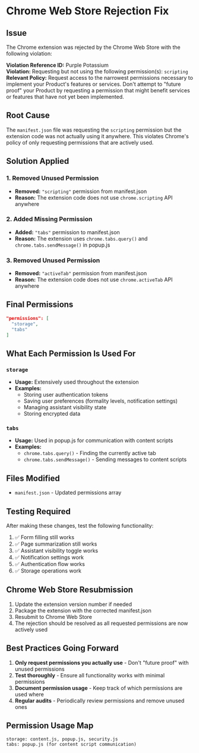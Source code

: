 # Chrome Web Store Rejection Fix

## Issue
The Chrome extension was rejected by the Chrome Web Store with the following violation:

**Violation Reference ID:** Purple Potassium  
**Violation:** Requesting but not using the following permission(s): `scripting`  
**Relevant Policy:** Request access to the narrowest permissions necessary to implement your Product's features or services. Don't attempt to "future proof" your Product by requesting a permission that might benefit services or features that have not yet been implemented.

## Root Cause
The `manifest.json` file was requesting the `scripting` permission but the extension code was not actually using it anywhere. This violates Chrome's policy of only requesting permissions that are actively used.

## Solution Applied

### 1. Removed Unused Permission
- **Removed:** `"scripting"` permission from manifest.json
- **Reason:** The extension code does not use `chrome.scripting` API anywhere

### 2. Added Missing Permission
- **Added:** `"tabs"` permission to manifest.json
- **Reason:** The extension uses `chrome.tabs.query()` and `chrome.tabs.sendMessage()` in popup.js

### 3. Removed Unused Permission
- **Removed:** `"activeTab"` permission from manifest.json
- **Reason:** The extension code does not use `chrome.activeTab` API anywhere

## Final Permissions
```json
"permissions": [
  "storage",
  "tabs"
]
```

## What Each Permission Is Used For

### `storage`
- **Usage:** Extensively used throughout the extension
- **Examples:** 
  - Storing user authentication tokens
  - Saving user preferences (formality levels, notification settings)
  - Managing assistant visibility state
  - Storing encrypted data

### `tabs`
- **Usage:** Used in popup.js for communication with content scripts
- **Examples:**
  - `chrome.tabs.query()` - Finding the currently active tab
  - `chrome.tabs.sendMessage()` - Sending messages to content scripts

## Files Modified
- `manifest.json` - Updated permissions array

## Testing Required
After making these changes, test the following functionality:
1. ✅ Form filling still works
2. ✅ Page summarization still works
3. ✅ Assistant visibility toggle works
4. ✅ Notification settings work
5. ✅ Authentication flow works
6. ✅ Storage operations work

## Chrome Web Store Resubmission
1. Update the extension version number if needed
2. Package the extension with the corrected manifest.json
3. Resubmit to Chrome Web Store
4. The rejection should be resolved as all requested permissions are now actively used

## Best Practices Going Forward
1. **Only request permissions you actually use** - Don't "future proof" with unused permissions
2. **Test thoroughly** - Ensure all functionality works with minimal permissions
3. **Document permission usage** - Keep track of which permissions are used where
4. **Regular audits** - Periodically review permissions and remove unused ones

## Permission Usage Map
```
storage: content.js, popup.js, security.js
tabs: popup.js (for content script communication)
```


